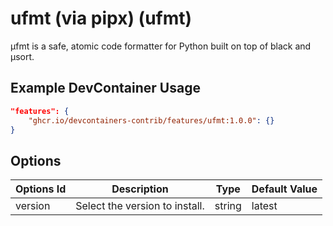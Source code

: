 
# ufmt (via pipx) (ufmt)

µfmt is a safe, atomic code formatter for Python built on top of black and µsort.

## Example DevContainer Usage

```json
"features": {
    "ghcr.io/devcontainers-contrib/features/ufmt:1.0.0": {}
}
```

## Options

| Options Id | Description | Type | Default Value |
|-----|-----|-----|-----|
| version | Select the version to install. | string | latest |


